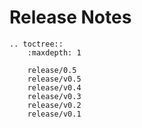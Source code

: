 # Release Notes

```{eval-rst}
.. toctree::
	:maxdepth: 1

	release/0.5
	release/v0.5
	release/v0.4
	release/v0.3
	release/v0.2
	release/v0.1
```
